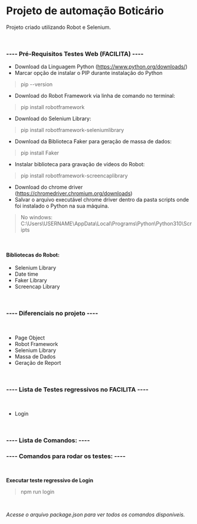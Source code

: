 # Projeto de automação Boticário
Projeto criado utilizando Robot e Selenium.

<br/>

### ---- Pré-Requisitos Testes Web (FACILITA) ----
- Download da Linguagem Python (https://www.python.org/downloads/)
- Marcar opção de instalar o PIP durante instalação do Python
> pip --version
- Download do Robot Framework via linha de comando no terminal: 
> pip install robotframework
- Download do Selenium Library: 
> pip install robotframework-seleniumlibrary
- Download da Biblioteca Faker para geração de massa de dados: 
> pip install Faker
- Instalar biblioteca para gravação de vídeos do Robot:
> pip install robotframework-screencaplibrary
- Download do chrome driver (https://chromedriver.chromium.org/downloads)
- Salvar o arquivo executável chrome driver dentro da pasta scripts onde foi instalado o Python na sua máquina.
> No windows: C:\Users\USERNAME\AppData\Local\Programs\Python\Python310\Scripts

<br/>

#### **Bibliotecas do Robot**:
- Selenium Library
- Date time
- Faker Library
- Screencap Library

<br/>

### ---- Diferenciais no projeto ----
<br/>

- Page Object
- Robot Framework
- Selenium Library
- Massa de Dados
- Geração de Report

<br/>

### ---- Lista de Testes regressivos no FACILITA ----
<br/>

- Login

<br/>

### ---- Lista de Comandos: ----

### ---- Comandos para rodar os testes: ----

<br/>

**Executar teste regressivo de Login**
> npm run login

<br/>

*Acesse o arquivo package.json para ver todos os comandos disponíveis.*

<br/>